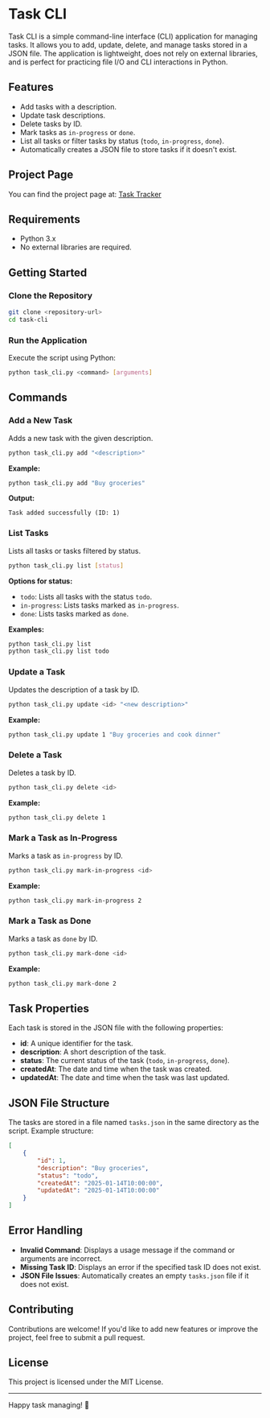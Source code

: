 # Task CLI

Task CLI is a simple command-line interface (CLI) application for managing tasks. It allows you to add, update, delete, and manage tasks stored in a JSON file. The application is lightweight, does not rely on external libraries, and is perfect for practicing file I/O and CLI interactions in Python.

## Features
- Add tasks with a description.
- Update task descriptions.
- Delete tasks by ID.
- Mark tasks as `in-progress` or `done`.
- List all tasks or filter tasks by status (`todo`, `in-progress`, `done`).
- Automatically creates a JSON file to store tasks if it doesn't exist.

## Project Page
You can find the project page at: [Task Tracker](https://roadmap.sh/projects/task-tracker)

## Requirements
- Python 3.x
- No external libraries are required.

## Getting Started

### Clone the Repository
```bash
git clone <repository-url>
cd task-cli
```

### Run the Application
Execute the script using Python:
```bash
python task_cli.py <command> [arguments]
```

## Commands

### Add a New Task
Adds a new task with the given description.
```bash
python task_cli.py add "<description>"
```
**Example:**
```bash
python task_cli.py add "Buy groceries"
```
**Output:**
```
Task added successfully (ID: 1)
```

### List Tasks
Lists all tasks or tasks filtered by status.
```bash
python task_cli.py list [status]
```
**Options for status:**
- `todo`: Lists all tasks with the status `todo`.
- `in-progress`: Lists tasks marked as `in-progress`.
- `done`: Lists tasks marked as `done`.

**Examples:**
```bash
python task_cli.py list
python task_cli.py list todo
```

### Update a Task
Updates the description of a task by ID.
```bash
python task_cli.py update <id> "<new description>"
```
**Example:**
```bash
python task_cli.py update 1 "Buy groceries and cook dinner"
```

### Delete a Task
Deletes a task by ID.
```bash
python task_cli.py delete <id>
```
**Example:**
```bash
python task_cli.py delete 1
```

### Mark a Task as In-Progress
Marks a task as `in-progress` by ID.
```bash
python task_cli.py mark-in-progress <id>
```
**Example:**
```bash
python task_cli.py mark-in-progress 2
```

### Mark a Task as Done
Marks a task as `done` by ID.
```bash
python task_cli.py mark-done <id>
```
**Example:**
```bash
python task_cli.py mark-done 2
```

## Task Properties
Each task is stored in the JSON file with the following properties:
- **id**: A unique identifier for the task.
- **description**: A short description of the task.
- **status**: The current status of the task (`todo`, `in-progress`, `done`).
- **createdAt**: The date and time when the task was created.
- **updatedAt**: The date and time when the task was last updated.

## JSON File Structure
The tasks are stored in a file named `tasks.json` in the same directory as the script. Example structure:
```json
[
    {
        "id": 1,
        "description": "Buy groceries",
        "status": "todo",
        "createdAt": "2025-01-14T10:00:00",
        "updatedAt": "2025-01-14T10:00:00"
    }
]
```

## Error Handling
- **Invalid Command**: Displays a usage message if the command or arguments are incorrect.
- **Missing Task ID**: Displays an error if the specified task ID does not exist.
- **JSON File Issues**: Automatically creates an empty `tasks.json` file if it does not exist.

## Contributing
Contributions are welcome! If you'd like to add new features or improve the project, feel free to submit a pull request.

## License
This project is licensed under the MIT License.

---

Happy task managing! 🚀

